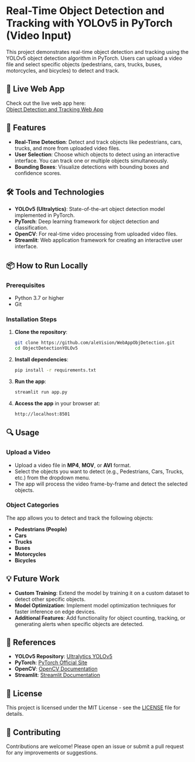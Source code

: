 # Real-Time Object Detection and Tracking with YOLOv5 in PyTorch (Video Input)

This project demonstrates real-time object detection and tracking using the YOLOv5 object detection algorithm in PyTorch. Users can upload a video file and select specific objects (pedestrians, cars, trucks, buses, motorcycles, and bicycles) to detect and track.

## 🚀 Live Web App

Check out the live web app here:  
[Object Detection and Tracking Web App]((https://objdetection.streamlit.app/))

## 🌟 Features

- **Real-Time Detection**: Detect and track objects like pedestrians, cars, trucks, and more from uploaded video files.
- **User Selection**: Choose which objects to detect using an interactive interface. You can track one or multiple objects simultaneously.
- **Bounding Boxes**: Visualize detections with bounding boxes and confidence scores.

## 🛠️ Tools and Technologies

- **YOLOv5 (Ultralytics)**: State-of-the-art object detection model implemented in PyTorch.
- **PyTorch**: Deep learning framework for object detection and classification.
- **OpenCV**: For real-time video processing from uploaded video files.
- **Streamlit**: Web application framework for creating an interactive user interface.

## 📦 How to Run Locally

### Prerequisites

- Python 3.7 or higher
- Git

### Installation Steps

1. **Clone the repository**:

    ```bash
    git clone https://github.com/aleVision/WebAppObjDetection.git
    cd ObjectDetectionYOLOv5
    ```

2. **Install dependencies**:

    ```bash
    pip install -r requirements.txt
    ```

3. **Run the app**:

    ```bash
    streamlit run app.py
    ```

4. **Access the app** in your browser at:

    ```
    http://localhost:8501
    ```

## 🔍 Usage

### Upload a Video

- Upload a video file in **MP4**, **MOV**, or **AVI** format.
- Select the objects you want to detect (e.g., Pedestrians, Cars, Trucks, etc.) from the dropdown menu.
- The app will process the video frame-by-frame and detect the selected objects.

### Object Categories

The app allows you to detect and track the following objects:
- **Pedestrians (People)**
- **Cars**
- **Trucks**
- **Buses**
- **Motorcycles**
- **Bicycles**

## 💡 Future Work

- **Custom Training**: Extend the model by training it on a custom dataset to detect other specific objects.
- **Model Optimization**: Implement model optimization techniques for faster inference on edge devices.
- **Additional Features**: Add functionality for object counting, tracking, or generating alerts when specific objects are detected.

## 📄 References

- **YOLOv5 Repository**: [Ultralytics YOLOv5](https://github.com/ultralytics/yolov5)
- **PyTorch**: [PyTorch Official Site](https://pytorch.org/)
- **OpenCV**: [OpenCV Documentation](https://docs.opencv.org/)
- **Streamlit**: [Streamlit Documentation](https://docs.streamlit.io/)

## 📜 License

This project is licensed under the MIT License - see the [LICENSE](LICENSE) file for details.

## 🤝 Contributing

Contributions are welcome! Please open an issue or submit a pull request for any improvements or suggestions.
